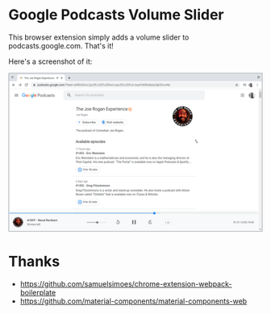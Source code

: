 # Google Podcasts Volume Slider

This browser extension simply adds a volume slider to podcasts.google.com. That's it!

Here's a screenshot of it:

![https://podcasts.google.com with a volume slider!](./assets/screenshot.png)

# Thanks

- https://github.com/samuelsimoes/chrome-extension-webpack-boilerplate
- https://github.com/material-components/material-components-web